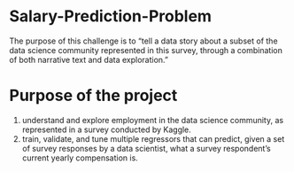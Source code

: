 # Salary-Prediction-Problem
The purpose of this challenge is to “tell a data story about a subset of the data science community represented in this survey, through a combination of both narrative text and data exploration.”

# Purpose of the project
1) understand and explore employment in the data science community, as represented in a survey conducted by Kaggle.
2) train, validate, and tune multiple regressors that can predict, given a set of survey responses by a data scientist, what a survey respondent’s current yearly compensation is.
